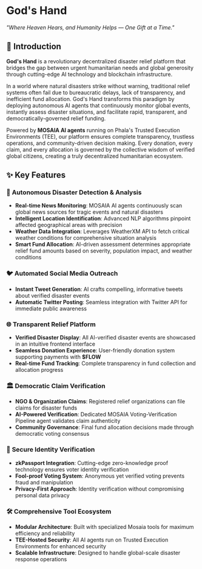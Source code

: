 # God's Hand
*"Where Heaven Hears, and Humanity Helps — One Gift at a Time."*

## 🌟 Introduction

**God's Hand** is a revolutionary decentralized disaster relief platform that bridges the gap between urgent humanitarian needs and global generosity through cutting-edge AI technology and blockchain infrastructure. 

In a world where natural disasters strike without warning, traditional relief systems often fail due to bureaucratic delays, lack of transparency, and inefficient fund allocation. God's Hand transforms this paradigm by deploying autonomous AI agents that continuously monitor global events, instantly assess disaster situations, and facilitate rapid, transparent, and democratically-governed relief funding.

Powered by **MOSAIA AI agents** running on Phala's Trusted Execution Environments (TEE), our platform ensures complete transparency, trustless operations, and community-driven decision making. Every donation, every claim, and every allocation is governed by the collective wisdom of verified global citizens, creating a truly decentralized humanitarian ecosystem.

## ✨ Key Features

### 🤖 **Autonomous Disaster Detection & Analysis**
- **Real-time News Monitoring**: MOSAIA AI agents continuously scan global news sources for tragic events and natural disasters
- **Intelligent Location Identification**: Advanced NLP algorithms pinpoint affected geographical areas with precision
- **Weather Data Integration**: Leverages WeatherXM API to fetch critical weather conditions for comprehensive situation analysis
- **Smart Fund Allocation**: AI-driven assessment determines appropriate relief fund amounts based on severity, population impact, and weather conditions

### 🐦 **Automated Social Media Outreach**
- **Instant Tweet Generation**: AI crafts compelling, informative tweets about verified disaster events
- **Automatic Twitter Posting**: Seamless integration with Twitter API for immediate public awareness

### 🌐 **Transparent Relief Platform**
- **Verified Disaster Display**: All AI-verified disaster events are showcased in an intuitive frontend interface
- **Seamless Donation Experience**: User-friendly donation system supporting payments with **$FLOW**
- **Real-time Fund Tracking**: Complete transparency in fund collection and allocation progress

### 🏛️ **Democratic Claim Verification**
- **NGO & Organization Claims**: Registered relief organizations can file claims for disaster funds
- **AI-Powered Verification**: Dedicated MOSAIA Voting-Verification Pipeline agent validates claim authenticity
- **Community Governance**: Final fund allocation decisions made through democratic voting consensus

### 🔐 **Secure Identity Verification**
- **zkPassport Integration**: Cutting-edge zero-knowledge proof technology ensures voter identity verification
- **Fool-proof Voting System**: Anonymous yet verified voting prevents fraud and manipulation
- **Privacy-First Approach**: Identity verification without compromising personal data privacy

### 🛠️ **Comprehensive Tool Ecosystem**
- **Modular Architecture**: Built with specialized Mosaia tools for maximum efficiency and reliability
- **TEE-Hosted Security**: All AI agents run on Trusted Execution Environments for enhanced security
- **Scalable Infrastructure**: Designed to handle global-scale disaster response operations
